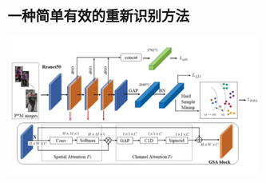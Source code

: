 # 一种简单有效的重新识别方法

![论文图](https://github.com/TheBigCock/A-simple-and-effective-method-for-Occluded-Person-Re-id/blob/master/%E8%AE%BA%E6%96%87%E5%9B%BE.jpg)
